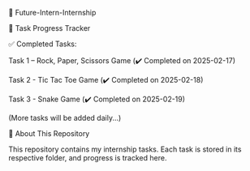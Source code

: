 🚀 Future-Intern-Internship

📅 Task Progress Tracker

✅ Completed Tasks:

Task 1 – Rock, Paper, Scissors Game (✔️ Completed on 2025-02-17)

Task 2 - Tic Tac Toe Game (✔️ Completed on 2025-02-18)

Task 3 - Snake Game (✔️ Completed on 2025-02-19)


(More tasks will be added daily...)

📌 About This Repository

This repository contains my internship tasks. Each task is stored in its respective folder, and progress is tracked here.
